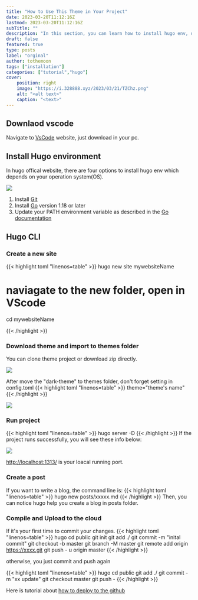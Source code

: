 ```yaml
---
title: "How to Use This Theme in Your Project"
date: 2023-03-20T11:12:16Z
lastmod: 2023-03-20T11:12:16Z
subTitle: ""
description: "In this section, you can learn how to install hugo env, download this theme and import to your project"
draft: false
featured: true
type: posts
label: "orginal"
author: tothemoon
tags: ["installation"]
categories: ["tutorial","hugo"]
cover:
    position: right
    image: "https://i.328888.xyz/2023/03/21/TZChz.png"
    alt: "<alt text>"
    caption: "<text>"
---
```

## Downlaod vscode
Navigate to [VsCode](https://code.visualstudio.com/) website, just download in your pc.

## Install Hugo environment
In hugo offical website, there are four options to install hugo env which depends on your operation system(OS).
<div class="polaroid" >
   <a data-fancybox="gallery" data-src="https://s1.ax1x.com/2023/03/20/ppN3i8g.png">
        <img src="https://s1.ax1x.com/2023/03/20/ppN3i8g.png"/>
    </a>
</div>


1. Install [Git](https://git-scm.com/book/en/v2/Getting-Started-Installing-Git)
2. Install [Go](https://go.dev/doc/install) version 1.18 or later
3. Update your PATH environment variable as described in the [Go documentation](https://go.dev/doc/code#Command)

## Hugo CLI

### Create a new site

{{< highlight toml "linenos=table" >}}
hugo new site mywebsiteName

# naviagate to the new folder, open in VScode
cd mywebsiteName

{{< /highlight >}}

### Download theme and import to themes folder

You can clone theme project or download zip directly.

<div class="polaroid" >
   <a data-fancybox="gallery" data-src="https://i.328888.xyz/2023/03/21/amN8L.png">
        <img src="https://i.328888.xyz/2023/03/21/amN8L.png"/>
    </a>
</div>

After move the "dark-theme" to themes folder, don't forget setting in config.toml
{{< highlight toml "linenos=table" >}}
theme="theme's name"
{{< /highlight >}}

<div class="polaroid" >
   <a data-fancybox="gallery" data-src="https://i.328888.xyz/2023/03/21/am3qU.png">
        <img src="https://i.328888.xyz/2023/03/21/am3qU.png"/>
    </a>
</div>

### Run project
{{< highlight toml "linenos=table" >}}
hugo server -D
{{< /highlight >}}
If the project runs successfully, you will see these info below:


<div class="polaroid" >
   <a data-fancybox="gallery" data-src="https://i.328888.xyz/2023/03/21/amcwv.png">
        <img src="https://i.328888.xyz/2023/03/21/amcwv.png"/>
    </a>
</div>


[http://localhost:1313/](http://localhost:1313/) is your loacal running port.

### Create a post

If you want to write a blog, the command line is:
{{< highlight toml "linenos=table" >}}
hugo new posts/xxxxx.md
{{< /highlight >}}
Then, you can notice hugo help you create a blog in posts folder.


### Compile and Upload to the cloud
If it's your first time to commit your changes.
{{< highlight toml "linenos=table" >}}
hugo
cd public
git init
git add ./
git commit -m "inital commit"
git checkout -b master
git branch -M master
git remote add origin https://xxxx.git
git push - u origin master
{{< /highlight >}}

otherwise, you just commit and push again

{{< highlight toml "linenos=table" >}}
hugo
cd public
git add ./
git commit -m "xx update"
git checkout master
git push -
{{< /highlight >}}

Here is tutorial about [how to deploy to the github](/posts/how-to-deploy-to-github/)